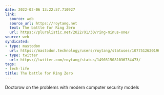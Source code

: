 ```yaml
---
date: 2022-02-06 13:22:57.710927
link:
  source: web
  source_url: https://roytang.net
  text: The battle for Ring Zero
  url: https://pluralistic.net/2022/01/30/ring-minus-one/
source: web
syndicated:
- type: mastodon
  url: https://mastodon.technology/users/roytang/statuses/107751262019097478
- type: twitter
  url: https://twitter.com/roytang/status/1490315081036734473/
tags:
- tech-life
title: The battle for Ring Zero
---
```


Doctorow on the problems with modern computer security models